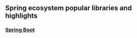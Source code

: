 ## Spring ecosystem popular libraries and highlights
### [Spring Boot](https://github.com/thuhuongtran/bi-spring-eco/tree/master/boot)